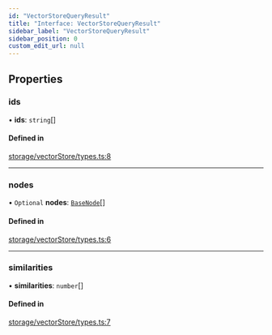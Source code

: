 ```yaml
---
id: "VectorStoreQueryResult"
title: "Interface: VectorStoreQueryResult"
sidebar_label: "VectorStoreQueryResult"
sidebar_position: 0
custom_edit_url: null
---
```


## Properties

### ids

• **ids**: `string`[]

#### Defined in

[storage/vectorStore/types.ts:8](https://github.com/run-llama/LlamaIndexTS/blob/main/packages/core/src/storage/vectorStore/types.ts#L8)

___

### nodes

• `Optional` **nodes**: [`BaseNode`](../classes/BaseNode.md)[]

#### Defined in

[storage/vectorStore/types.ts:6](https://github.com/run-llama/LlamaIndexTS/blob/main/packages/core/src/storage/vectorStore/types.ts#L6)

___

### similarities

• **similarities**: `number`[]

#### Defined in

[storage/vectorStore/types.ts:7](https://github.com/run-llama/LlamaIndexTS/blob/main/packages/core/src/storage/vectorStore/types.ts#L7)
